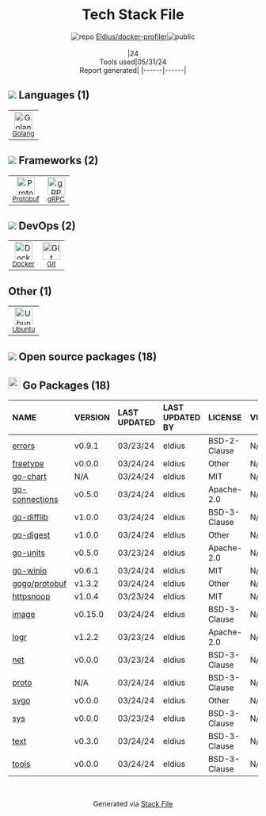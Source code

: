 <!--
&lt;--- Readme.md Snippet without images Start ---&gt;
## Tech Stack
Eldius/docker-profiler is built on the following main stack:

- [Golang](http://golang.org/) – Languages
- [Protobuf](https://developers.google.com/protocol-buffers/) – Serialization Frameworks
- [gRPC](https://grpc.io/) – Remote Procedure Call (RPC)
- [Docker](https://www.docker.com/) – Virtual Machine Platforms & Containers
- [Ubuntu](http://www.ubuntu.com/) – Operating Systems

Full tech stack [here](/techstack.md)

&lt;--- Readme.md Snippet without images End ---&gt;

&lt;--- Readme.md Snippet with images Start ---&gt;
## Tech Stack
Eldius/docker-profiler is built on the following main stack:

- <img width='25' height='25' src='https://img.stackshare.io/service/1005/O6AczwfV_400x400.png' alt='Golang'/> [Golang](http://golang.org/) – Languages
- <img width='25' height='25' src='https://img.stackshare.io/service/4393/ma2jqJKH_400x400.png' alt='Protobuf'/> [Protobuf](https://developers.google.com/protocol-buffers/) – Serialization Frameworks
- <img width='25' height='25' src='https://img.stackshare.io/service/4670/default_d811b0ac72205af84aca21f967594338580be913.png' alt='gRPC'/> [gRPC](https://grpc.io/) – Remote Procedure Call (RPC)
- <img width='25' height='25' src='https://img.stackshare.io/service/586/n4u37v9t_400x400.png' alt='Docker'/> [Docker](https://www.docker.com/) – Virtual Machine Platforms & Containers
- <img width='25' height='25' src='https://img.stackshare.io/service/3511/cof_orange_hex.jpg' alt='Ubuntu'/> [Ubuntu](http://www.ubuntu.com/) – Operating Systems

Full tech stack [here](/techstack.md)

&lt;--- Readme.md Snippet with images End ---&gt;
-->
<div align="center">

# Tech Stack File
![](https://img.stackshare.io/repo.svg "repo") [Eldius/docker-profiler](https://github.com/Eldius/docker-profiler)![](https://img.stackshare.io/public_badge.svg "public")
<br/><br/>
|24<br/>Tools used|05/31/24 <br/>Report generated|
|------|------|
</div>

## <img src='https://img.stackshare.io/languages.svg'/> Languages (1)
<table><tr>
  <td align='center'>
  <img width='36' height='36' src='https://img.stackshare.io/service/1005/O6AczwfV_400x400.png' alt='Golang'>
  <br>
  <sub><a href="http://golang.org/">Golang</a></sub>
  <br>
  <sub></sub>
</td>

</tr>
</table>

## <img src='https://img.stackshare.io/frameworks.svg'/> Frameworks (2)
<table><tr>
  <td align='center'>
  <img width='36' height='36' src='https://img.stackshare.io/service/4393/ma2jqJKH_400x400.png' alt='Protobuf'>
  <br>
  <sub><a href="https://developers.google.com/protocol-buffers/">Protobuf</a></sub>
  <br>
  <sub></sub>
</td>

<td align='center'>
  <img width='36' height='36' src='https://img.stackshare.io/service/4670/default_d811b0ac72205af84aca21f967594338580be913.png' alt='gRPC'>
  <br>
  <sub><a href="https://grpc.io/">gRPC</a></sub>
  <br>
  <sub></sub>
</td>

</tr>
</table>

## <img src='https://img.stackshare.io/devops.svg'/> DevOps (2)
<table><tr>
  <td align='center'>
  <img width='36' height='36' src='https://img.stackshare.io/service/586/n4u37v9t_400x400.png' alt='Docker'>
  <br>
  <sub><a href="https://www.docker.com/">Docker</a></sub>
  <br>
  <sub></sub>
</td>

<td align='center'>
  <img width='36' height='36' src='https://img.stackshare.io/service/1046/git.png' alt='Git'>
  <br>
  <sub><a href="http://git-scm.com/">Git</a></sub>
  <br>
  <sub></sub>
</td>

</tr>
</table>

## Other (1)
<table><tr>
  <td align='center'>
  <img width='36' height='36' src='https://img.stackshare.io/service/3511/cof_orange_hex.jpg' alt='Ubuntu'>
  <br>
  <sub><a href="http://www.ubuntu.com/">Ubuntu</a></sub>
  <br>
  <sub></sub>
</td>

</tr>
</table>


## <img src='https://img.stackshare.io/group.svg' /> Open source packages (18)</h2>

## <img width='24' height='24' src='https://img.stackshare.io/service/21112/default_1346bbda8fe03e4dce5601323a3ca47a10c1ae36.png'/> Go Packages (18)

|NAME|VERSION|LAST UPDATED|LAST UPDATED BY|LICENSE|VULNERABILITIES|
|:------|:------|:------|:------|:------|:------|
|[errors](https://pkg.go.dev/github.com/pkg/errors)|v0.9.1|03/23/24|eldius |BSD-2-Clause|N/A|
|[freetype](https://pkg.go.dev/github.com/golang/freetype)|v0.0.0|03/24/24|eldius |Other|N/A|
|[go-chart](https://pkg.go.dev/github.com/wcharczuk/go-chart)|N/A|03/24/24|eldius |MIT|N/A|
|[go-connections](https://pkg.go.dev/github.com/docker/go-connections)|v0.5.0|03/24/24|eldius |Apache-2.0|N/A|
|[go-difflib](https://pkg.go.dev/github.com/pmezard/go-difflib)|v1.0.0|03/24/24|eldius |BSD-3-Clause|N/A|
|[go-digest](https://pkg.go.dev/github.com/opencontainers/go-digest)|v1.0.0|03/24/24|eldius |Other|N/A|
|[go-units](https://pkg.go.dev/github.com/docker/go-units)|v0.5.0|03/23/24|eldius |Apache-2.0|N/A|
|[go-winio](https://pkg.go.dev/github.com/Microsoft/go-winio)|v0.6.1|03/24/24|eldius |MIT|N/A|
|[gogo/protobuf](https://pkg.go.dev/github.com/gogo/protobuf)|v1.3.2|03/24/24|eldius |Other|N/A|
|[httpsnoop](https://pkg.go.dev/github.com/felixge/httpsnoop)|v1.0.4|03/23/24|eldius |MIT|N/A|
|[image](https://pkg.go.dev/golang.org/x/image)|v0.15.0|03/24/24|eldius |BSD-3-Clause|N/A|
|[logr](https://pkg.go.dev/github.com/go-logr/logr)|v1.2.2|03/23/24|eldius |Apache-2.0|N/A|
|[net](https://pkg.go.dev/golang.org/x/net)|v0.0.0|03/23/24|eldius |BSD-3-Clause|N/A|
|[proto](https://pkg.go.dev/github.com/golang/protobuf/proto)|N/A|03/24/24|eldius |BSD-3-Clause|N/A|
|[svgo](https://pkg.go.dev/github.com/ajstarks/svgo)|v0.0.0|03/24/24|eldius |Other|N/A|
|[sys](https://pkg.go.dev/golang.org/x/sys)|v0.0.0|03/23/24|eldius |BSD-3-Clause|N/A|
|[text](https://pkg.go.dev/golang.org/x/text)|v0.3.0|03/24/24|eldius |BSD-3-Clause|N/A|
|[tools](https://pkg.go.dev/golang.org/x/tools)|v0.0.0|03/24/24|eldius |BSD-3-Clause|N/A|

<br/>
<div align='center'>

Generated via [Stack File](https://github.com/marketplace/stack-file)
